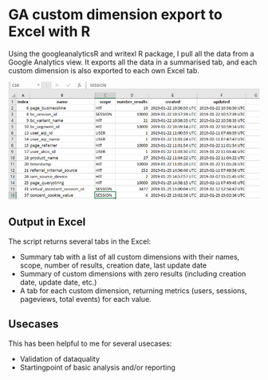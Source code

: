# GA custom dimension export to Excel with R
Using the googleanalyticsR and writexl R package, I pull all the data from a Google Analytics view.
It exports all the data in a summarised tab, and each custom dimension is also exported to each own Excel tab.

![summary output tab in export](https://github.com/martijnvv/GAcustomdimsR/blob/master/customdims.PNG)

## Output in Excel

The script returns several tabs in the Excel:
* Summary tab with a list of all custom dimensions with their names, scope, number of results, creation date, last update date
* Summary of custom dimensions with zero results (including creation date, update date, etc.)
* A tab for each custom dimension, returning metrics (users, sessions, pageviews, total events) for each value. 

## Usecases

This has been helpful to me for several usecases:
* Validation of dataquality
* Startingpoint of basic analysis and/or reporting
